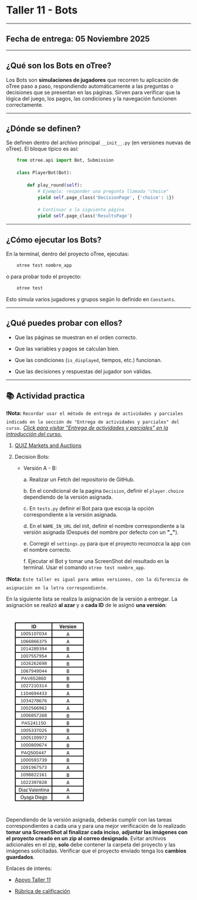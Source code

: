 # Taller 11 - Bots
---
## Fecha de entrega: 05 Noviembre 2025
---
## ¿Qué son los Bots en oTree?

Los Bots son **simulaciones de jugadores** que recorren tu aplicación de oTree paso a paso, respondiendo automáticamente a las preguntas o decisiones que se presentan en las páginas.
Sirven para verificar que la lógica del juego, los pagos, las condiciones y la navegación funcionen correctamente.

---

## ¿Dónde se definen?

Se definen dentro del archivo principal `__init__.py` (en versiones nuevas de oTree).
El bloque típico es así:

```python
    from otree.api import Bot, Submission

    class PlayerBot(Bot):

        def play_round(self):
            # Ejemplo: responder una pregunta llamada "choice"
            yield self.page_class('DecisionPage', {'choice': 1})

            # Continuar a la siguiente página
            yield self.page_class('ResultsPage')
```

---

## ¿Cómo ejecutar los Bots?

En la terminal, dentro del proyecto oTree, ejecutas:
 
```bash
    otree test nombre_app
```


o para probar todo el proyecto:

```bash
    otree test
```

Esto simula varios jugadores y grupos según lo definido en `Constants`.

---

## ¿Qué puedes probar con ellos?

- Que las páginas se muestran en el orden correcto.

- Que las variables y pagos se calculan bien.

- Que las condiciones (`is_displayed`, tiempos, etc.) funcionan.

- Que las decisiones y respuestas del jugador son válidas.

---

## 📚 Actividad practica


❗**Nota:** `Recordar usar el método de entrega de actividades y parciales indicado en la sección de "Entrega de actividades y parciales" del curso.` *[Click para visitar "Entrega de actividades y parciales" en la introducción del curso.](../../README.md)*

1. [QUIZ Markets and Auctions](https://forms.gle/9S1QaHSUsTvyQCqRA)

2. Decision Bots:

    - Versión A - B:

        a. Realizar un Fetch del repositorio de GitHub.

        b. En el condicional de la pagina `Decision`, definir el `player.choice` dependiendo de la versión asignada.

        c. En `tests.py` definir el Bot para que escoja la opción correspondiente a la versión asignada.

        d. En el `NAME_IN_URL` del init, definir el nombre correspondiente a la versión asignada (Después del nombre por defecto con un **"_"**).

        e. Corregir el `settings.py` para que el proyecto reconozca la app con el nombre correcto.

        f. Ejecutar el Bot y tomar una ScreenShot del resultado en la terminal. Usar el comando `otree test nombre_app`.



❗**Nota:** `Este taller es igual para ambas versiones, con la diferencia de asignación en la letra correspondiente.`


En la siguiente lista se realiza la asignación de la versión a entregar. La asignación se realizó **al azar** y a **cada ID** de le asignó **una versión**: 

<img src="../../imgs/9/Lista_Taller_9.png" style="margin: 20px;">

Dependiendo de la versión asignada, deberás cumplir con las tareas correspondientes a cada una y para una mejor verificación de lo realizado **tomar una ScreenShot al finalizar cada inciso**, **adjuntar las imágenes con el proyecto creado en un zip al correo designado**. Evitar archivos adicionales en el zip, **solo** debe contener la carpeta del proyecto y las imágenes solicitadas. Verificar que el proyecto enviado tenga los **cambios guardados**.

Enlaces de interés:

- [Apoyo Taller 11]()

- [Rúbrica de calificación]()